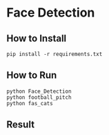
# Face Detection

## How to Install
```
pip install -r requirements.txt
```

## How to Run

```
python Face_Detection
python football_pitch
python fas_cats
```
## Result
